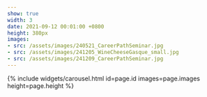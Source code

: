 ```yaml
---
show: true
width: 3
date: 2021-09-12 00:01:00 +0800
height: 380px
images:
- src: /assets/images/240521_CareerPathSeminar.jpg
- src: /assets/images/241205_WineCheeseGasque_small.jpg
- src: /assets/images/241209_CareerPathSeminar.jpg
---
```


{% include widgets/carousel.html id=page.id images=page.images height=page.height %}
